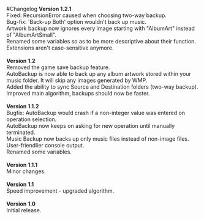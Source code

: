 #Changelog
<b>Version 1.2.1</b>
<br>Fixed: RecursionError caused when choosing two-way backup.
<br>Bug-fix: 'Back-up Both' option wouldn't back up music.
<br>Artwork backup now ignores every image starting with "AlbumArt" instead of "AlbumArtSmall".
<br>Renamed some variables so as to be more descriptive about their function.
<br>Extensions aren't case-sensitive anymore.
<br>
<br><b>Version 1.2</b>
<br>Removed the game save backup feature.
<br>AutoBackup is now able to back up any album artwork stored within your music folder. It will skip any images generated by WMP.
<br>Added the ability to sync Source and Destination folders (two-way backup).
<br>Improved main algorithm, backups should now be faster.
<br>
<br><b>Version 1.1.2</b>
<br>Bugfix: AutoBackup would crash if a non-integer value was entered on operation selection.
<br>AutoBackup now keeps on asking for new operation until manually terminated.
<br>Music Backup now backs up only music files instead of non-image files.
<br>User-friendlier console output.
<br>Renamed some variables.
<br>
<br><b>Version 1.1.1</b>
<br>Minor changes.
<br>
<br><b>Version 1.1</b>
<br>Speed improvement - upgraded algorithm.
<br>
<br><b>Version 1.0</b>
<br>Initial release.
